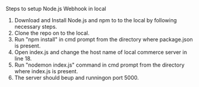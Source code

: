 Steps to setup Node.js Webhook in local
1) Download and Install Node.js and npm to to the local by following necessary steps.
2) Clone the repo on to the local.
3) Run "npm install" in cmd prompt from the directory where package.json is present.
4) Open index.js and change the host name of local commerce server in line 18.
5) Run "nodemon index.js" command in cmd prompt from the directory where index.js is present.
6) The server should beup and runningon port 5000.
